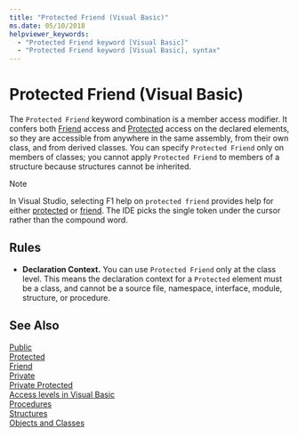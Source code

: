 ```yaml
---
title: "Protected Friend (Visual Basic)"
ms.date: 05/10/2018
helpviewer_keywords: 
  - "Protected Friend keyword [Visual Basic]"
  - "Protected Friend keyword [Visual Basic], syntax"
---
```

# Protected Friend (Visual Basic)

The `Protected Friend` keyword combination is a member access modifier. It confers both [Friend](friend.md) access and [Protected](protected.md) access on the declared elements, so they are accessible from anywhere in the same assembly, from their own class, and from derived classes. You can specify `Protected Friend` only on members of classes; you cannot apply `Protected Friend` to members of a structure because structures cannot be inherited.

> [!NOTE]
> In Visual Studio, selecting F1 help on `protected friend` provides help for either [protected](protected.md) or [friend](friend.md). The IDE picks the single token under the cursor rather than the compound word.

## Rules

- **Declaration Context.** You can use `Protected Friend` only at the class level. This means the declaration context for a `Protected` element must be a class, and cannot be a source file, namespace, interface, module, structure, or procedure. 


## See Also

[Public](../../../visual-basic/language-reference/modifiers/public.md)  
[Protected](../../../visual-basic/language-reference/modifiers/protected.md)  
[Friend](friend.md)   
[Private](../../../visual-basic/language-reference/modifiers/private.md)  
[Private Protected](./private-protected.md)   
[Access levels in Visual Basic](../../../visual-basic/programming-guide/language-features/declared-elements/access-levels.md)  
[Procedures](../../../visual-basic/programming-guide/language-features/procedures/index.md)  
[Structures](../../../visual-basic/programming-guide/language-features/data-types/structures.md)  
[Objects and Classes](../../../visual-basic/programming-guide/language-features/objects-and-classes/index.md)
